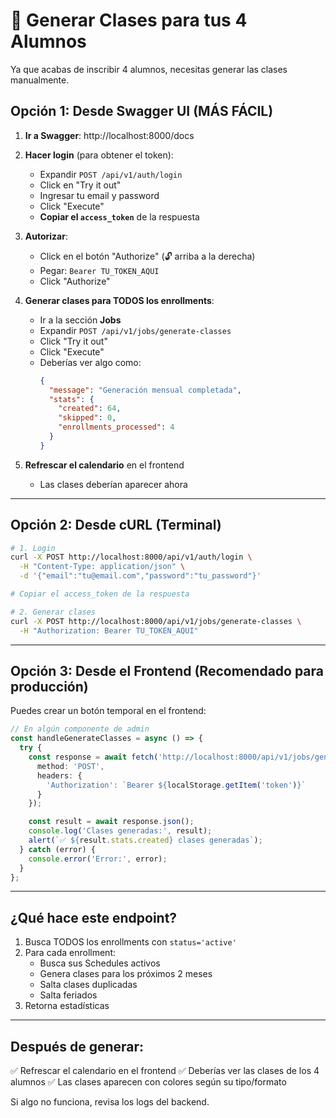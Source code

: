 # 🚀 Generar Clases para tus 4 Alumnos

Ya que acabas de inscribir 4 alumnos, necesitas generar las clases manualmente.

## Opción 1: Desde Swagger UI (MÁS FÁCIL)

1. **Ir a Swagger**: http://localhost:8000/docs

2. **Hacer login** (para obtener el token):
   - Expandir `POST /api/v1/auth/login`
   - Click en "Try it out"
   - Ingresar tu email y password
   - Click "Execute"
   - **Copiar el `access_token`** de la respuesta

3. **Autorizar**:
   - Click en el botón "Authorize" (🔓 arriba a la derecha)
   - Pegar: `Bearer TU_TOKEN_AQUI`
   - Click "Authorize"

4. **Generar clases para TODOS los enrollments**:
   - Ir a la sección **Jobs**
   - Expandir `POST /api/v1/jobs/generate-classes`
   - Click "Try it out"
   - Click "Execute"
   - Deberías ver algo como:
     ```json
     {
       "message": "Generación mensual completada",
       "stats": {
         "created": 64,
         "skipped": 0,
         "enrollments_processed": 4
       }
     }
     ```

5. **Refrescar el calendario** en el frontend
   - Las clases deberían aparecer ahora

---

## Opción 2: Desde cURL (Terminal)

```bash
# 1. Login
curl -X POST http://localhost:8000/api/v1/auth/login \
  -H "Content-Type: application/json" \
  -d '{"email":"tu@email.com","password":"tu_password"}'

# Copiar el access_token de la respuesta

# 2. Generar clases
curl -X POST http://localhost:8000/api/v1/jobs/generate-classes \
  -H "Authorization: Bearer TU_TOKEN_AQUI"
```

---

## Opción 3: Desde el Frontend (Recomendado para producción)

Puedes crear un botón temporal en el frontend:

```typescript
// En algún componente de admin
const handleGenerateClasses = async () => {
  try {
    const response = await fetch('http://localhost:8000/api/v1/jobs/generate-classes', {
      method: 'POST',
      headers: {
        'Authorization': `Bearer ${localStorage.getItem('token')}`
      }
    });

    const result = await response.json();
    console.log('Clases generadas:', result);
    alert(`✅ ${result.stats.created} clases generadas`);
  } catch (error) {
    console.error('Error:', error);
  }
};
```

---

## ¿Qué hace este endpoint?

1. Busca TODOS los enrollments con `status='active'`
2. Para cada enrollment:
   - Busca sus Schedules activos
   - Genera clases para los próximos 2 meses
   - Salta clases duplicadas
   - Salta feriados
3. Retorna estadísticas

---

## Después de generar:

✅ Refrescar el calendario en el frontend
✅ Deberías ver las clases de los 4 alumnos
✅ Las clases aparecen con colores según su tipo/formato

Si algo no funciona, revisa los logs del backend.
